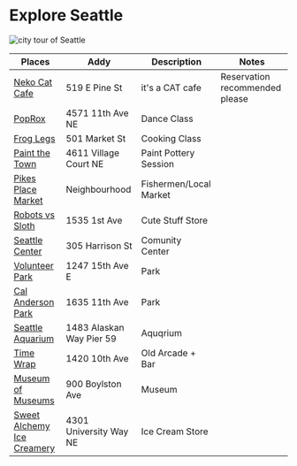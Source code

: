 # Explore Seattle

![city tour of Seattle](https://github.com/macyso12/explore-seattle/assets/75864321/13af8624-3cc6-4957-a2a8-c2b757215250)


| Places | Addy | Description | Notes |
| --- | --- | --- | --- |
| [Neko Cat Cafe](https://nekocatcafe.com/) | 519 E Pine St | it's a CAT cafe | Reservation recommended please | 
| [PopRox](https://www.poproxdance.com/) | 4571 11th Ave NE | Dance Class |
| [Frog Legs](https://froglegskca.com/) | 501 Market St | Cooking Class |
| [Paint the Town](https://www.paintthetown.studio/) | 4611 Village Court NE | Paint Pottery Session |
| [Pikes Place Market](https://www.pikeplacemarket.org/) | Neighbourhood | Fishermen/Local Market |
| [Robots vs Sloth](https://www.robotvsloth.com/) | 1535 1st Ave | Cute Stuff Store | 
| [Seattle Center](https://www.seattlecenter.com/) | 305 Harrison St | Comunity Center |
| [Volunteer Park](https://www.seattle.gov/parks/allparks/volunteer-park) | 1247 15th Ave E | Park |
| [Cal Anderson Park](https://www.calandersonpark.org/) | 1635 11th Ave | Park
| [Seattle Aquarium](https://www.seattleaquarium.org/) | 1483 Alaskan Way Pier 59 | Aquqrium |
| [Time Wrap](https://ramyunbar.com/) | 1420 10th Ave | Old Arcade + Bar
| [Museum of Museums](https://www.museumofmuseums.com/) | 900 Boylston Ave | Museum |
| [Sweet Alchemy Ice Creamery](http://sweetalchemyicecreamery.com/) | 4301 University Way NE | Ice Cream Store |
